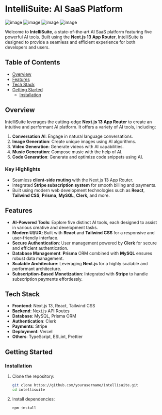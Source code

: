 # IntelliSuite: AI SaaS Platform

![image](https://github.com/user-attachments/assets/ea6fe170-a715-4022-92e0-8efcc77f0976)
![image](https://github.com/user-attachments/assets/06a92de8-b8c4-491c-b0af-8003ec453eb9)
![image](https://github.com/user-attachments/assets/d20cbfdd-ba9a-46ad-8152-245e8a10c9c7)
![image](https://github.com/user-attachments/assets/4e8897a4-3588-497d-ab5b-2e13ddf0e6ee)






Welcome to **IntelliSuite**, a state-of-the-art AI SaaS platform featuring five powerful AI tools. Built using the **Next.js 13 App Router**, IntelliSuite is designed to provide a seamless and efficient experience for both developers and users.

## Table of Contents

- [Overview](#overview)
- [Features](#features)
- [Tech Stack](#tech-stack)
- [Getting Started](#getting-started)
  - [Installation](#installation)

## Overview

IntelliSuite leverages the cutting-edge **Next.js 13 App Router** to create an intuitive and performant AI platform. It offers a variety of AI tools, including:

1. **Conversation AI**: Engage in natural language conversations.
2. **Image Generation**: Create unique images using AI algorithms.
3. **Video Generation**: Generate videos with AI capabilities.
4. **Music Generation**: Compose music with the help of AI.
5. **Code Generation**: Generate and optimize code snippets using AI.

### Key Highlights

- Seamless **client-side routing** with the Next.js 13 App Router.
- Integrated **Stripe subscription system** for smooth billing and payments.
- Built using modern web development technologies such as **React**, **Tailwind CSS**, **Prisma**, **MySQL**, **Clerk**, and more.

## Features

- **AI-Powered Tools**: Explore five distinct AI tools, each designed to assist in various creative and development tasks.
- **Modern UI/UX**: Built with **React** and **Tailwind CSS** for a responsive and user-friendly interface.
- **Secure Authentication**: User management powered by **Clerk** for secure and efficient authentication.
- **Database Management**: **Prisma** ORM combined with **MySQL** ensures robust data management.
- **Scalable Architecture**: Leveraging **Next.js** for a highly scalable and performant architecture.
- **Subscription-Based Monetization**: Integrated with **Stripe** to handle subscription payments effortlessly.

## Tech Stack

- **Frontend**: Next.js 13, React, Tailwind CSS
- **Backend**: Next.js API Routes
- **Database**: MySQL, Prisma ORM
- **Authentication**: Clerk
- **Payments**: Stripe
- **Deployment**: Vercel
- **Others**: TypeScript, ESLint, Prettier

## Getting Started

### Installation

1. Clone the repository:

   ```bash
   git clone https://github.com/yourusername/intellisuite.git
   cd intellisuite
   ```

2. Install dependencies:

   ```bash
   npm install
   ```
